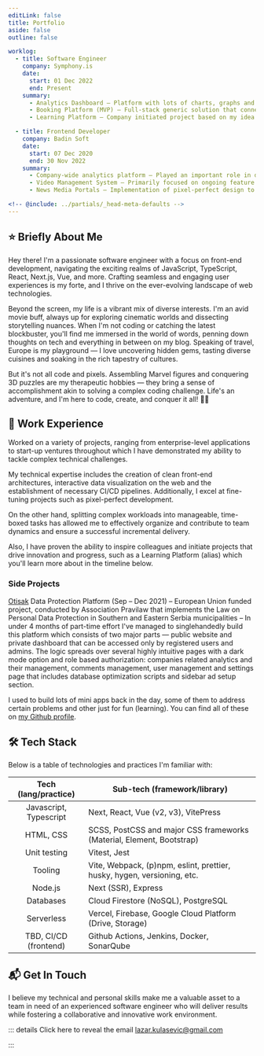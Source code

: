 ```yaml
---
editLink: false
title: Portfolio
aside: false
outline: false

worklog:
  - title: Software Engineer
    company: Symphony.is
    date:
      start: 01 Dec 2022
      end: Present
    summary:
      - Analytics Dashboard – Platform with lots of charts, graphs and filters, interconnected on many levels.
      - Booking Platform (MVP) – Full-stack generic solution that connects providers with consumers based on their level of competence.
      - Learning Platform – Company initiated project based on my idea of an in-house cost-free VOD platform for enhanced knowledge-sharing through serving video content and presentations using Google Cloud Platform services as a backend. I took advantage of a fresh start to establish the processes of trunk-based development and kanban. Developed CI/CD pipelines and generously contributed to the project architecture and test coverage.

  - title: Frontend Developer
    company: Badin Soft
    date:
      start: 07 Dec 2020
      end: 30 Nov 2022
    summary:
      - Company-wide analytics platform – Played an important role in developing a live user interaction monitoring platform, where I worked on both the feature development and CI/CD pipeline using Jenkins with Slack notifications. Actively participated in agile meetings, defined user stories and effectively prioritized tasks to ensure efficient delivery.
      - Video Management System – Primarily focused on ongoing feature development, improvements and bug fixes while consistently proposing new technical and product features and offering effective design solutions for new requirements. Other responsibilities included the guarantee of code quality by following the already established CI/CD process.
      - News Media Portals – Implementation of pixel-perfect design to four lookalike media portals.

<!-- @include: ../partials/_head-meta-defaults -->
---
```

<style>
.vp-doc h2 {
  border-top: none;
  padding-top: 0;
  margin-top: 24px;
}
.vp-doc h2 .header-anchor {
  top: 0;
}
</style>
<script setup>
import Timeline from '../.vitepress/components/Timeline.vue'
</script>

## :star: Briefly About Me

Hey there! I'm a passionate software engineer with a focus on front-end development, navigating the exciting realms of JavaScript, TypeScript, React, Next.js, Vue, and more. Crafting seamless and engaging user experiences is my forte, and I thrive on the ever-evolving landscape of web technologies.

Beyond the screen, my life is a vibrant mix of diverse interests. I'm an avid movie buff, always up for exploring cinematic worlds and dissecting storytelling nuances. When I'm not coding or catching the latest blockbuster, you'll find me immersed in the world of words, penning down thoughts on tech and everything in between on my blog. Speaking of travel, Europe is my playground — I love uncovering hidden gems, tasting diverse cuisines and soaking in the rich tapestry of cultures.

But it's not all code and pixels. Assembling Marvel figures and conquering 3D puzzles are my therapeutic hobbies — they bring a sense of accomplishment akin to solving a complex coding challenge. Life's an adventure, and I'm here to code, create, and conquer it all! 🧗‍♂️

## :briefcase: Work Experience

Worked on a variety of projects, ranging from enterprise-level applications to start-up ventures throughout which I have demonstrated my ability to tackle complex technical challenges.

My technical expertise includes the creation of clean front-end architectures, interactive data visualization on the web and the establishment of necessary CI/CD pipelines. Additionally, I excel at fine-tuning projects such as pixel-perfect development.

On the other hand, splitting complex workloads into manageable, time-boxed tasks has allowed me to effectively organize and contribute to team dynamics and ensure a successful incremental delivery.

Also, I have proven the ability to inspire colleagues and initiate projects that drive innovation and progress, such as a Learning Platform (alias) which you'll learn more about in the timeline below.

<Timeline />

### Side Projects

[Otisak](https://otisak.org) Data Protection Platform (Sep – Dec 2021) – European Union funded project, conducted by Association Pravilaw that implements the Law on Personal Data Protection in Southern and Eastern Serbia municipalities – In under 4 months of part-time effort I've managed to singlehandedly build this platform which consists of two major parts — public website and private dashboard that can be accessed only by registered users and admins. The logic spreads over several highly intuitive pages with a dark mode option and role based authorization: companies related analytics and their management, comments management, user management and settings page that includes database optimization scripts and sidebar ad setup section.

I used to build lots of mini apps back in the day, some of them to address certain problems and other just for fun (learning). You can find all of these on [my Github profile](https://github.com/lazarkulasevic).

## :hammer_and_wrench: Tech Stack

Below is a table of technologies and practices I'm familiar with:

|  Tech (lang/practice)  | Sub-tech (framework/library)                                            |
| :--------------------: | ------------------------------------------------------------------------|
| Javascript, Typescript | Next, React, Vue (v2, v3), VitePress                                    |
|       HTML, CSS        | SCSS, PostCSS and major CSS frameworks (Material, Element, Bootstrap)   |
|      Unit testing      | Vitest, Jest                                                            |
|        Tooling         | Vite, Webpack, (p)npm, eslint, prettier, husky, hygen, versioning, etc. |
|        Node.js         | Next (SSR), Express                                                     |
|       Databases        | Cloud Firestore (NoSQL), PostgreSQL                                     |
|       Serverless       | Vercel, Firebase, Google Cloud Platform (Drive, Storage)                |
| TBD, CI/CD (frontend)  | Github Actions, Jenkins, Docker, SonarQube                              |

## :mailbox_with_mail: Get In Touch

I believe my technical and personal skills make me a valuable asset to a team in need of an experienced software engineer who will deliver results while fostering a collaborative and innovative work environment.

::: details Click here to reveal the email
lazar.kulasevic@gmail.com

:::
